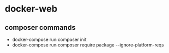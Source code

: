 # docker-web

## composer commands
- docker-compose run composer init
- docker-compose run composer require package --ignore-platform-reqs
